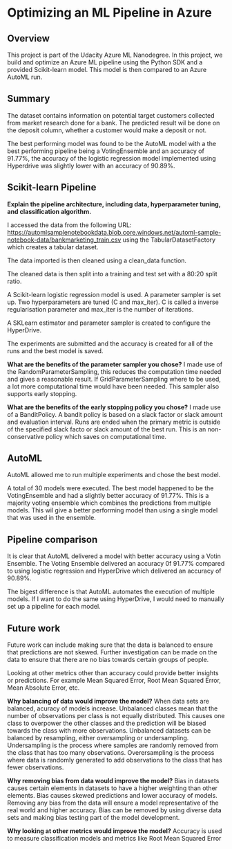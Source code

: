 # Optimizing an ML Pipeline in Azure

## Overview
This project is part of the Udacity Azure ML Nanodegree.
In this project, we build and optimize an Azure ML pipeline using the Python SDK and a provided Scikit-learn model.
This model is then compared to an Azure AutoML run.

## Summary
The dataset contains information on potential target customers collected from market research done for a bank.  The predicted result wil be done on the deposit column, whether a customer would make a deposit or not.

The best performing model was found to be the AutoML model with a the best performing pipeline being a VotingEnsemble and an accuracy of 91.77%, the accuracy of the logistic regression model implemented using Hyperdrive was slightly lower with an accuracy of 90.89%.

## Scikit-learn Pipeline
**Explain the pipeline architecture, including data, hyperparameter tuning, and classification algorithm.**

I accessed the data from the following URL: https://automlsamplenotebookdata.blob.core.windows.net/automl-sample-notebook-data/bankmarketing_train.csv using the TabularDatasetFactory which creates a tabular dataset.

The data imported is then cleaned using a clean_data function.

The cleaned data is then split into a training and test set with a 80:20 split ratio.

A Scikit-learn logistic regression model is used.  A parameter sampler is set up.  Two hyperparameters are tuned (C and max_iter).  C is called a inverse regularisation parameter and max_iter is the number of iterations.

A SKLearn estimator and parameter sampler is created to configure the HyperDrive.

The experiments are submitted and the accuracy is created for all of the runs and the best model is saved.

**What are the benefits of the parameter sampler you chose?**
I made use of the RandomParameterSampling, this reduces the computation time needed and gives a reasonable result.  If GridParameterSampling where to be used, a lot more computational time would have been needed.  This sampler also supports early stopping.

**What are the benefits of the early stopping policy you chose?**
I made use of a BanditPolicy.  A bandit policy is based on a slack factor or slack amount and evaluation interval.  Runs are ended when the primary metric is outside of the specified slack facto or slack amount of the best run.  This is an non-conservative policy which saves on computational time.

## AutoML
AutoML allowed me to run multiple experiments and chose the best model.

A total of 30 models were executed.  The best model happened to be the VotingEnsemble and had a slightly better accuracy of 91.77%.  This is a majority voting ensemble which combines the predictions from multiple models.  This wil give a better performing model than using a single model that was used in the ensemble.

## Pipeline comparison
It is clear that AutoML delivered a model with better accuracy using a Votin Ensemble.  The Voting Ensemble delivered an accuracy 0f 91.77% compared to using logistic regression and HyperDrive which delivered an accuracy of 90.89%.

The bigest difference is that AutoML automates the execution of multiple models.  If I want to do the same using HyperDrive, I would need to manually set up a pipeline for each model.
## Future work
Future work can include making sure that the data is balanced to ensure that predictions are not skewed.  Further investigation can be made on the data to ensure that there are no bias towards certain groups of people.

Looking at other metrics other than accuracy could provide better insights or predictions.  For example Mean Squared Error, Root Mean Squared Error, Mean Absolute Error, etc.

**Why balancing of data would improve the model?**
When data sets are balanced, acuracy of models increase.  Unbalanced classes mean that the number of observations per class is not equally distributed.  This causes one class to overpower the other classes and the prediction will be biased towards the class with more observations.  Unbalanced datasets can be balanced by resampling, either oversampling or undersampling.  Undersampling is the process where samples are randomly removed from the class that has too many observations.  Overersampling is the process where data is randomly generated to add observations to the class that has fewer observations.

**Why removing bias from data would improve the model?**
Bias in datasets causes certain elements in datasets to have a higher weighting than other elements.  Bias causes skewed predictions and lower accuracy of models.  Removing any bias from the data will ensure a model representative of the real world and higher accuracy.  Bias can be removed by using diverse data sets and making bias testing part of the model development.

**Why looking at other metrics would improve the model?**
Accuracy is used to measure classification models and metrics like Root Mean Squared Error



